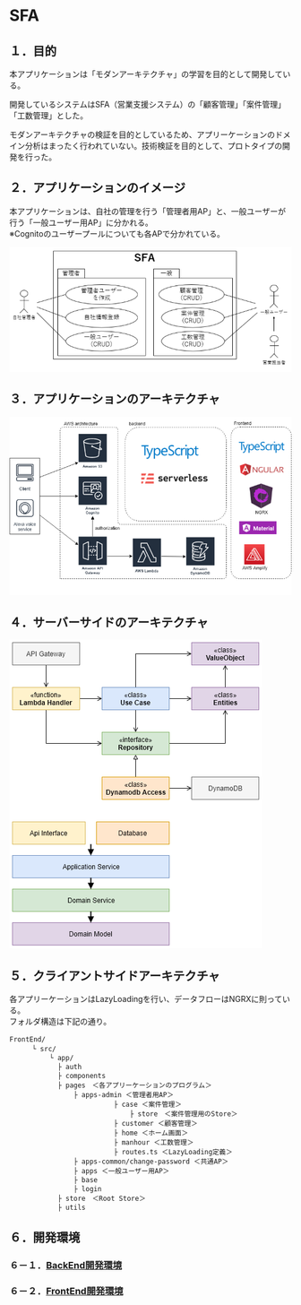 # SFA

## １．目的
本アプリケーションは「モダンアーキテクチャ」の学習を目的として開発している。

開発しているシステムはSFA（営業支援システム）の「顧客管理」「案件管理」「工数管理」とした。

モダンアーキテクチャの検証を目的としているため、アプリーケーションのドメイン分析はまったく行われていない。技術検証を目的として、プロトタイプの開発を行った。  


## ２．アプリケーションのイメージ

本アプリケーションは、自社の管理を行う「管理者用AP」と、一般ユーザーが行う「一般ユーザー用AP」に分かれる。  
※Cognitoのユーザープールについても各APで分かれている。 

![usercase](./design/usecase.png)

## ３．アプリケーションのアーキテクチャ

![sfa](./design/all-architecture.png)

## ４．サーバーサイドのアーキテクチャ

![sfa](./design/serverside-architecture.png)

## ５．クライアントサイドアーキテクチャ

各アプリーケーションはLazyLoadingを行い、データフローはNGRXに則っている。  
フォルダ構造は下記の通り。  

```
FrontEnd/
    　└ src/
          └ app/
            ├ auth
            ├ components
            ├ pages　＜各アプリーケーションのプログラム＞
                ├ apps-admin ＜管理者用AP＞
                          ├ case ＜案件管理＞
                              ├ store　＜案件管理用のStore＞
                          ├ customer ＜顧客管理＞
                          ├ home ＜ホーム画面＞
                          ├ manhour ＜工数管理＞
                          ├ routes.ts ＜LazyLoading定義＞
                ├ apps-common/change-password ＜共通AP＞
                ├ apps ＜一般ユーザー用AP＞
                ├ base 
                ├ login
            ├ store　＜Root Store＞
            ├ utils
```


## ６．開発環境

### ６－１．[BackEnd開発環境](./BackEnd/README.md)
### ６－２．[FrontEnd開発環境](./FrontEnd/README.md)
